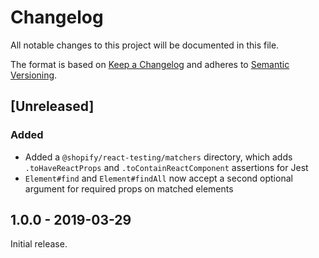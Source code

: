 # Changelog

All notable changes to this project will be documented in this file.

The format is based on [Keep a Changelog](http://keepachangelog.com/en/1.0.0/)
and adheres to [Semantic Versioning](http://semver.org/spec/v2.0.0.html).

## [Unreleased]

### Added

- Added a `@shopify/react-testing/matchers` directory, which adds `.toHaveReactProps` and `.toContainReactComponent` assertions for Jest
- `Element#find` and `Element#findAll` now accept a second optional argument for required props on matched elements

## 1.0.0 - 2019-03-29

Initial release.

